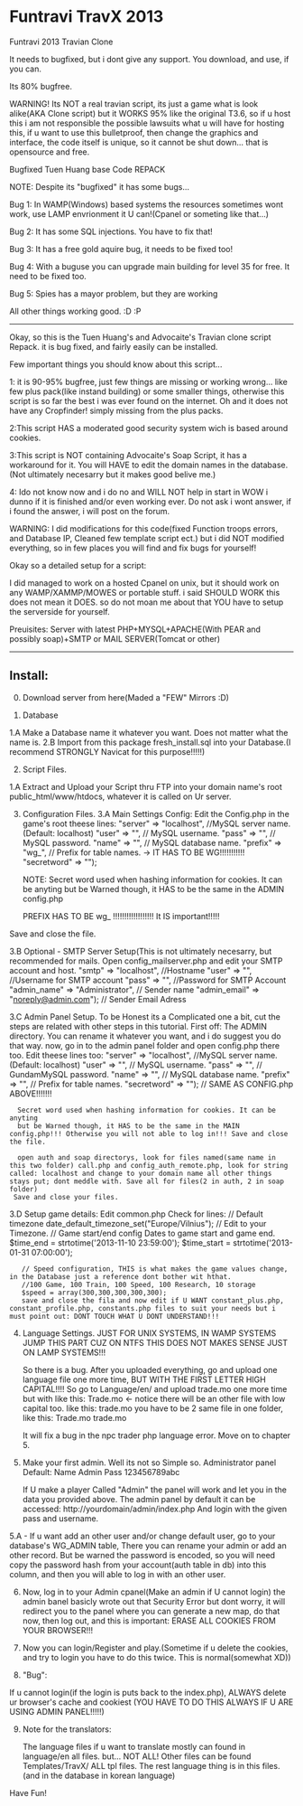 Funtravi TravX 2013
==========

Funtravi 2013 Travian Clone

It needs to bugfixed, but i dont give any support. You download, and use, if you can. 

Its 80% bugfree.

WARNING! Its NOT a real travian script, its just a game what is look alike(AKA Clone script) but it WORKS 95% like the original T3.6, so if u host this i am not responsible the possible lawsuits what u will have for hosting this, if u want to use this bulletproof, then change the graphics and interface, the code itself is unique, so it cannot be shut down... that is opensource and free.



Bugfixed Tuen Huang base Code REPACK

NOTE: Despite its "bugfixed" it has some bugs... 

Bug 1: In WAMP(Windows) based systems the resources sometimes wont work, use LAMP envrionment it U can!(Cpanel or someting like that...)

Bug 2: It has some SQL injections. You have to fix that!

Bug 3: It has a free gold aquire bug, it needs to be fixed too!

Bug 4: With a buguse you can upgrade main building for level 35 for free. It need to be fixed too.

Bug 5: Spies has a mayor problem, but they are working

All other things working good. :D :P

----------------------------------

Okay, so this is the Tuen Huang's and Advocaite's Travian clone script Repack.
it is bug fixed, and fairly easily can be installed.

Few important things you should know about this script...

1: it is 90-95% bugfree, just few things are missing or working wrong... 
like few plus pack(like instand building) or some smaller things, otherwise 
this script is so far the best i was ever found on the internet. 
Oh and it does not have any Cropfinder! simply missing from the plus packs.

2:This script HAS a moderated good security system wich is based around cookies.

3:This script is NOT containing Advocaite's Soap Script, it has a workaround for it. 
You will HAVE to edit the domain names in the database. (Not ultimately necesarry but 
it makes good belive me.)

4: Ido not know now and i do no and WILL NOT help in start in WOW i dunno if it is 
finished and/or even working ever. Do not ask i wont answer, if i found the answer, i 
will post on the forum.

WARNING: I did modifications for this code(fixed Function troops errors, and 
Database IP, Cleaned few template script ect.) but i did NOT modified everything, 
so in few places you will find and fix bugs for yourself!


Okay so a detailed setup for a script:

I did managed to work on a hosted Cpanel on unix, but it should work on any 
WAMP/XAMMP/MOWES or portable stuff. i said SHOULD WORK this does not mean it DOES.
so do not moan me about that YOU have to setup the serverside for yourself.

Preuisites:
Server with latest PHP+MYSQL+APACHE(With PEAR and possibly soap)+SMTP or 
MAIL SERVER(Tomcat or other)

--------------------
Install:
--------------------

0. Download server from here(Maded a "FEW" Mirrors :D)

1. Database

  1.A Make a Database name it whatever you want. Does not matter what the name is.
  2.B Import from this package fresh_install.sql into your Database.(I recommend 
    STRONGLY Navicat for this purpose!!!!!)

2. Script Files.

  1.A Extract and Upload your Script thru FTP into your domain name's root public_html/www/htdocs, 
    whatever it is called on Ur server.

3. Configuration Files.
  3.A Main Settings Config: Edit the Config.php in the game's root theese lines:
                "server"        => "localhost", //MySQL server name. (Default: localhost)
  	"user"          => "", // MySQL username.
		"pass"          => "", // MySQL password.
		"name"          => "", // MySQL database name.
		"prefix"        => "wg_", // Prefix for table names. -> IT HAS TO BE WG!!!!!!!!!!!
		"secretword"    => "");


      NOTE: Secret word used when hashing information for cookies. It can be anyting but be Warned though, it HAS to be the same in the ADMIN config.php

   PREFIX HAS TO BE wg_ !!!!!!!!!!!!!!!!!! It IS important!!!!!

Save and close the file.

   3.B Optional - SMTP Server Setup(This is not ultimately necesarry, but recommended for mails.
       Open config_mailserver.php and edit your SMTP account and host.
		"smtp"        	=> "localhost",  //Hostname
		"user"          => "",  //Username for SMTP account
		"pass"          => "",  //Password for SMTP Account
		"admin_name"    => "Administrator", // Sender name
		"admin_email"   => "noreply@admin.com");  // Sender Email Adress

  

   3.C Admin Panel Setup.
       To be Honest its a Complicated one a bit, cut the steps are related with other steps in this tutorial.
       First off: The ADMIN directory. You can rename it whatever you want, and i do suggest you do that way.
       now, go in to the admin panel folder and open config.php there too.
       Edit theese lines too: 
		"server"        => "localhost", //MySQL server name. (Default: localhost)
		"user"          => "", // MySQL username.
		"pass"          => "", // GundamMySQL password.
		"name"          => "", // MySQL database name.
		"prefix"        => "", // Prefix for table names.
		"secretword"    => ""); // SAME AS CONFIG.php ABOVE!!!!!!!


      Secret word used when hashing information for cookies. It can be anyting        
      but be Warned though, it HAS to be the same in the MAIN config.php!!! Otherwise you will not able to log in!!! Save and close the file.

      open auth and soap directorys, look for files named(same name in this two folder) call.php and config_auth_remote.php, look for string called: localhost and change to your domain name all other things stays put; dont meddle with. Save all for files(2 in auth, 2 in soap folder)
     Save and close your files.


  3.D Setup game details: Edit common.php
      Check for lines:
      // Default timezone
      date_default_timezone_set("Europe/Vilnius"); // Edit to your Timezone.
      // Game start/end config Dates to game start and game end.
      $time_end   = strtotime('2013-11-10 23:59:00');
      $time_start = strtotime('2013-01-31 07:00:00');

       // Speed configuration, THIS is what makes the game values change, in the Database just a reference dont bother wit hthat.
       //100 Game, 100 Train, 100 Speed, 100 Research, 10 storage
       $speed = array(300,300,300,300,300);
       save and close the fila and now edit if U WANT constant_plus.php, constant_profile.php, constants.php files to suit your needs but i must point out: DONT TOUCH WHAT U DONT UNDERSTAND!!!


4. Language Settings. JUST FOR UNIX SYSTEMS, IN WAMP SYSTEMS JUMP THIS PART CUZ ON NTFS THIS DOES NOT MAKES SENSE JUST ON LAMP SYSTEMS!!!

      So there is a bug. After you uploaded everything, go and upload one language file one more time, BUT WITH THE       FIRST LETTER HIGH CAPITAL!!!! So go to Language/en/ and upload trade.mo one more time but with like this:
      Trade.mo <- notice there will be an other file with low capital too. like this: trade.mo
      you have to be 2 same file in one folder, like this:
      Trade.mo
      trade.mo

      It will fix a bug in the npc trader php language error. Move on to chapter 5.


5. Make your first admin. Well its not so Simple so.
   Administrator panel Default:
   Name Admin
   Pass 123456789abc

   If U make a player Called "Admin" the panel will work and let you in the data you provided above. The admin    panel by default it can be accessed: http://yourdomain/admin/index.php And login with the given pass and    username.

 5.A - If u want add an other user and/or change default user, go to your database's WG_ADMIN table, There you can rename your admin or add an other record. But be warned the password is encoded, so you will need copy the password hash from your account(auth table in db) into this column, and then you will able to log in with an other user.


6. Now, log in to your Admin cpanel(Make an admin if U cannot login) the admin banel basicly wrote out that Security Error but dont worry, it will redirect you to the panel where you can generate a new map, do that now, then log out, and this is important: ERASE ALL COOKIES FROM YOUR BROWSER!!!

7. Now you can login/Register and play.(Sometime if u delete the cookies, and try to login you have to do this twice. This is normal(somewhat XD))


8. "Bug":

If u cannot login(if the login is puts back to the index.php), ALWAYS delete ur browser's cache and cookiest (YOU HAVE TO DO THIS ALWAYS IF U ARE USING ADMIN PANEL!!!!!)

9. Note for the translators: 

   The language files if u want to translate mostly can found in language/en all files. but...
   NOT ALL! Other files can be found Templates/TravX/ ALL tpl files. The rest language thing is
   in this files.(and in the database in korean language)


Have Fun!
